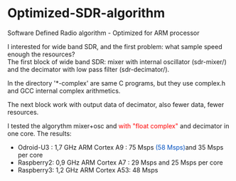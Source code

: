 # Optimized-SDR-algorithm
Software Defined Radio algorithm - Optimized for ARM processor

I interested for wide band SDR, and the first problem: what sample speed enough the resources?<br>
The first block of wide band SDR: mixer with internal oscillator (sdr-mixer/) and the decimator with low pass filter (sdr-decimator/).

In the directory '*-complex' are same C programs, but they use complex.h and GCC internal complex arithmetics.

The next block work with output data of decimator, also fewer data, fewer resources.

I tested the algorythm mixer+osc and <font color="red">with "float complex"</font> and decimator in one core. The results:

<ul>
<li>Odroid-U3 : 1,7 GHz ARM Cortex A9 : 75 Msps <font color="red>(90 Msps)</font> and 50 Msps per core</li>
<li>Odroid-C1 : 1,5 GHz ARM Cortex A5 : 50 Msps <font color="red>(58 Msps)</font>and 35 Msps per core</li>
<li>Raspberry2: 0,9 GHz ARM Cortex A7 : 29 Msps and 25 Msps per core</li>
<li>Raspberry3: 1,2 GHz ARM Cortex A53: 48 Msps <font color="red>(74 Msps)</font>and 52 Msps per core (32 bit Linux)</li>
<li>3,4 GHz i7-2600: 380 Msps and 370 Msps per core</li>
</ul>

My experience: -mcpu=cortex-a5 -mfpu=neon-fp16 given better result for Cortex A5 and also Cortex A7, A9, A53. Why?

Other historical single core architectures:
<ul>
<li>2,8 GHz Pentium4: 95 Msps and 61 Msps</li>
<li>0,7 GHz Raspberry Pi1: 11,7 Msps and 11,6 Msps</li>
</ul>


These processors (except historical architectures) have multi-core, so one core can you run the mixer, the other core can you run the decimator and other can you run the next signal processing functions (demodulator, ...).
